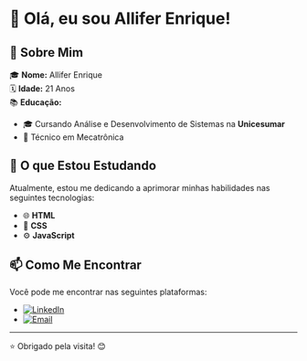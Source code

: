 # 👋 Olá, eu sou Allifer Enrique!

## 🚀 Sobre Mim

🎓 **Nome:** Allifer Enrique  
🗓 **Idade:** 21 Anos  
📚 **Educação:**  
 * 🎓 Cursando Análise e Desenvolvimento de Sistemas na **Unicesumar**  
 * 🔧 Técnico em Mecatrônica  

## 🌱 O que Estou Estudando

Atualmente, estou me dedicando a aprimorar minhas habilidades nas seguintes tecnologias:

- 🌐 **HTML**
- 🎨 **CSS**
- ⚙️ **JavaScript**

## 📫 Como Me Encontrar

Você pode me encontrar nas seguintes plataformas:

- [![LinkedIn](https://img.shields.io/badge/LinkedIn-0077B5?style=for-the-badge&logo=linkedin&logoColor=white)](https://www.linkedin.com/in/allifer-enrique-088549201/)
- [![Email](https://img.shields.io/badge/Email-D14836?style=for-the-badge&logo=gmail&logoColor=white)](mailto:allifer4@hotmail.com)

---

⭐ Obrigado pela visita! 😊
